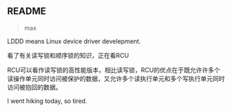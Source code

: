 ## README

>max

LDDD means Linux device driver develepment.

看了有关读写锁和顺序锁的知识，正在看RCU

RCU可以看作读写锁的高性能版本，相比读写锁，RCU的优点在于既允许许多个读操作单元同时访问被保护的数据，又允许多个读执行单元和多个写执行单元同时访问被抱回的数据。

I went hiking today, so tired.
